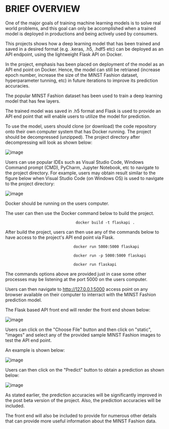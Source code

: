 # BRIEF OVERVIEW
One of the major goals of training machine learning models is to solve real world problems, and this goal can only be accomplished when a trained model is deployed in productions and being actively used by consumers. 

This projects shows how a deep learning model that has been trained and saved in a desired format (e.g. .keras, .h5, .hdf5 etc) can be deployed as an API endpoint, using the lightweight Flask API on Docker. 

In the project, emphasis has been placed on deployment of the model as an API end point on Docker. Hence, the model can still be retrianed (increase epoch number, increase the size of the MINST Fashion dataset, hyperparameter tunning, etc) in future iterations to improve its prediction accuracies. 

The popular MINST Fashion dataset has been used to train a deep learning model that has few layers. 

The trained model was saved in .h5 format and Flask is used to provide an API end point that will enable users to utilize the model for prediction. 

To use the model, users should clone (or download) the code repository onto their own computer system that has Docker running. The project should be decompressed (unzipped). The project directory after decompressing will look as shown below:


![image](https://github.com/user-attachments/assets/f18c09a9-92de-468f-8d6e-206aa3697d1f)

Users can use popular IDEs such as Visual Studio Code, Windows Command prompt (CMD), PyCharm, Jupyter Notebook, etc to navigate to the project directory. For example, users may obtain result similar to the figure below when Visual Studio Code (on Windows OS) is used to navigate to the project directory:


![image](https://github.com/user-attachments/assets/5a5d6af9-5129-415b-a78a-0156706f6de1)

Docker should be running on the users computer. 

The user can then use the Docker command below to build the project.

                                   docker build -t flaskapi . 


After build the project, users can then use any of the commands below to have access to the project's API end point via Flask.

                                  docker run 5000:5000 flaskapi
                                  
                                  docker run -p 5000:5000 flaskapi

                                  docker run flaskapi

The commands options above are provided just in case some other processes may be listening at the port 5000 on the users computer. 

Users can then navigate to http://127.0.0.1:5000 access point on any browser available on their computer to interract with the MINST Fashion prediction model. 

The Flask based API front end will render the front end shown below:


![image](https://github.com/user-attachments/assets/97fdfb5f-c8c1-41f1-99b5-60b1617a5d72)

Users can click on the "Choose File" button and then click on "static", "images" and select any of the provided sample MINST Fashion images to test the API end point. 

An example is shown below:


![image](https://github.com/user-attachments/assets/dadd85ee-c6ce-429f-94cd-b5c65170288d)

Users can then click on the "Predict" button to obtain a prediction as shown below:

![image](https://github.com/user-attachments/assets/f5184dda-65a4-4c4e-8448-1cb5d3a478db)

As stated earlier, the prediction accuracies will be significantly improved in the post beta version of the project. Also, the prediction accuracies will be included. 

The front end will also be included to provide for numerous other details that can provide more useful information about the MINST Fashion data. 













